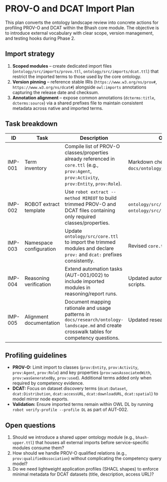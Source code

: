 # PROV-O and DCAT Import Plan

This plan converts the ontology landscape review into concrete actions for profiling PROV-O and DCAT within the Bhash core module. The objective is to introduce external vocabulary with clear scope, version management, and testing hooks during Phase 2.

## Import strategy

1. **Scoped modules** – create dedicated import files (`ontology/src/imports/provo.ttl`, `ontology/src/imports/dcat.ttl`) that restrict the imported terms to those used by the core ontology.
2. **Version pinning** – reference stable IRIs (`https://www.w3.org/ns/prov#`, `https://www.w3.org/ns/dcat#`) alongside `owl:imports` annotations capturing the release date and checksum.
3. **Annotation alignment** – expose common annotations (`dcterms:title`, `dcterms:source`) via a shared prefixes file to maintain consistent metadata across native and imported terms.

## Task breakdown

| ID | Task | Description | Output | Status |
| -- | ---- | ----------- | ------ | ------ |
| IMP-001 | Term inventory | Compile list of PROV-O classes/properties already referenced in `core.ttl` (e.g., `prov:Agent`, `prov:Activity`, `prov:Entity`, `prov:Role`). | Markdown checklist in `docs/ontology/import-plan.md`. | ✅ Captured via trimmed import comments |
| IMP-002 | ROBOT extract template | Use `robot extract --method MIREOT` to build trimmed PROV-O and DCAT files containing only required classes/properties. | `ontology/src/imports/provo.ttl`, `ontology/src/imports/dcat.ttl`. | ✅ Manual profile committed |
| IMP-003 | Namespace configuration | Update `ontology/src/core.ttl` to import the trimmed modules and declare `prov:` and `dcat:` prefixes consistently. | Revised `core.ttl`. | ✅ `owl:imports` added |
| IMP-004 | Reasoning verification | Extend automation tasks (AUT-001/002) to include imported modules in reasoning/report runs. | Updated automation docs & scripts. | ✅ Toolchain doc updated |
| IMP-005 | Alignment documentation | Document mapping rationale and usage patterns in `docs/research/ontology-landscape.md` and create crosswalk tables for competency questions. | Updated research notes. | ⏳ Pending |

## Profiling guidelines

* **PROV-O:** Limit import to classes (`prov:Entity`, `prov:Activity`, `prov:Agent`, `prov:Role`) and key properties (`prov:wasAssociatedWith`, `prov:wasGeneratedBy`, `prov:used`). Additional terms added only when required by competency evidence.
* **DCAT:** Focus on dataset discovery terms (`dcat:Dataset`, `dcat:Distribution`, `dcat:accessURL`, `dcat:downloadURL`, `dcat:spatial`) to model mirror node exports.
* **Validation:** Ensure imported terms remain within OWL DL by running `robot verify-profile --profile DL` as part of AUT-002.

## Open questions

1. Should we introduce a shared upper ontology module (e.g., `bhash-upper.ttl`) that houses all external imports before service-specific modules consume them?
2. How should we handle PROV-O qualified relations (e.g., `prov:qualifiedAssociation`) without complicating the competency query model?
3. Do we need lightweight application profiles (SHACL shapes) to enforce minimal metadata for DCAT datasets (title, description, access URL)?

